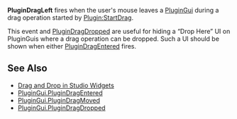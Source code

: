 **PluginDragLeft** fires when the user's mouse leaves a [PluginGui](https://developer.roblox.com/en-us/api-reference/class/PluginGui) during a drag operation started by [Plugin:StartDrag](https://developer.roblox.com/en-us/api-reference/function/Plugin/StartDrag).

This event and [PluginDragDropped](https://developer.roblox.com/en-us/api-reference/event/PluginGui/PluginDragDropped) are useful for hiding a “Drop Here” UI on PluginGuis where a drag operation can be dropped. Such a UI should be shown when either [PluginDragEntered](https://developer.roblox.com/en-us/api-reference/event/PluginGui/PluginDragEntered) fires.

See Also
--------

*   [Drag and Drop in Studio Widgets](https://developer.roblox.com/en-us/articles/Drag-and-Drop-in-Studio-Widgets)
*   [PluginGui.PluginDragEntered](https://developer.roblox.com/en-us/api-reference/event/PluginGui/PluginDragEntered)
*   [PluginGui.PluginDragMoved](https://developer.roblox.com/en-us/api-reference/event/PluginGui/PluginDragMoved)
*   [PluginGui.PluginDragDropped](https://developer.roblox.com/en-us/api-reference/event/PluginGui/PluginDragDropped)